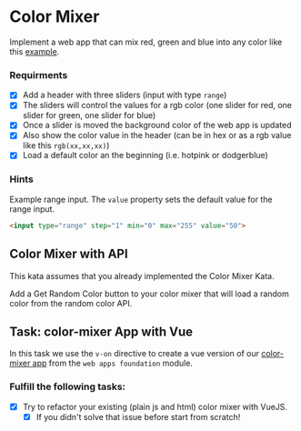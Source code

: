 # Color Mixer

Implement a web app that can mix red, green and blue into any color like this [example](https://coding-katas.netlify.app/color-mixer/).

### Requirments

- [x] Add a header with three sliders (input with type `range`)
- [x] The sliders will control the values for a rgb color (one slider for red, one slider for green, one slider for blue)
- [x] Once a slider is moved the background color of the web app is updated
- [x] Also show the color value in the header (can be in hex or as a rgb value like this `rgb(xx,xx,xx)`)
- [x] Load a default color an the beginning (i.e. hotpink or dodgerblue)

### Hints

Example range input. The `value` property sets the default value for the range input.

```html
<input type="range" step="1" min="0" max="255" value="50">
```


## Color Mixer with API

This kata assumes that you already implemented the Color Mixer Kata.

Add a Get Random Color button to your color mixer that will load a random color from the random color API.

## Task: color-mixer App with Vue

In this task we use the `v-on` directive to create a vue version of our [color-mixer app](https://github.com/coding-bootcamps-eu/web-apps-foundation/blob/main/web-app-basics/05-color-mixer.md) from the `web apps foundation` module.

### Fulfill the following tasks:

- [x] Try to refactor your existing (plain js and html) color mixer with VueJS.
  - [x] If you didn't solve that issue before start from scratch!
